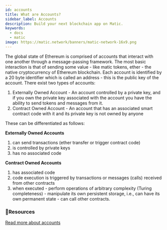 ```yaml
---
id: accounts
title: What are Accounts?
sidebar_label: Accounts
description: Build your next blockchain app on Matic.
keywords:
  - docs
  - matic
image: https://matic.network/banners/matic-network-16x9.png 
---
```

The global state of Ethereum is comprised of accounts that interact with one another through a message-passing framework. The most basic interaction is that of sending some value - like matic tokens, ether - the native cryptocurrency of Ethereum blockchain.
Each account is identified by a 20 byte identifier which is called an address - this is the public key of the account.
There exist two types of accounts:

1. Externally Owned Account - An account controlled by a private key, and if you own the private key associated with the account you have the ability to send tokens and messages from it.
2. Contract Owned Account - An account that has an associated smart contract code with it and its private key is not owned by anyone

These can be differentiated as follows:

**Externally Owned Accounts** 

1. can send transactions (ether transfer or trigger contract code)
2. is controlled by private keys
3. has no associated code

**Contract Owned Accounts** 

1. has associated code
2. code execution is triggered by transactions or messages (calls) received from other contracts
3. when executed - perform operations of arbitrary complexity (Turing completeness) - manipulate its own persistent storage, i.e., can have its own permanent state - can call other contracts.

### **:scroll:Resources**

[Read more about accounts](https://github.com/ethereum/homestead-guide/blob/master/source/contracts-and-transactions/account-types-gas-and-transactions.rst#externally-owned-accounts-eoas)
